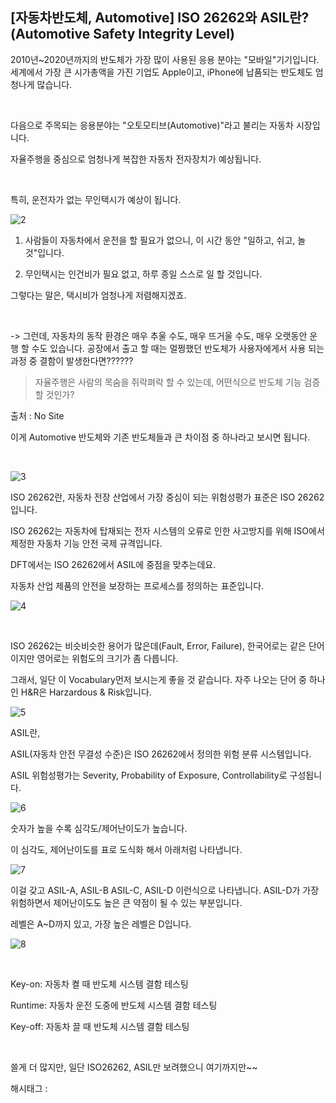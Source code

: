 ## [자동차반도체, Automotive] ISO 26262와 ASIL란? (Automotive Safety Integrity Level)

2010년~2020년까지의 반도체가 가장 많이 사용된 응용 분야는 "모바일"기기입니다. 세계에서 가장 큰 시가총액을 가진 기업도 Apple이고, iPhone에 납품되는 반도체도 엄청나게 많습니다.

​

다음으로 주목되는 응용분야는 "오토모티브(Automotive)"라고 불리는 자동차 시장입니다.

자율주행을 중심으로 엄청나게 복잡한 자동차 전자장치가 예상됩니다.

​

특히, 운전자가 없는 무인택시가 예상이 됩니다.

![2](./asset/2.png)

1) 사람들이 자동차에서 운전을 할 필요가 없으니, 이 시간 동안 "일하고, 쉬고, 놀 것"입니다.

2) 무인택시는 인건비가 필요 없고, 하루 종일 스스로 일 할 것입니다.

그렇다는 말은, 택시비가 엄청나게 저렴해지겠죠.

​

-> 그런데, 자동차의 동작 환경은 매우 추울 수도, 매우 뜨거울 수도, 매우 오랫동안 운행 할 수도 있습니다. 공장에서 출고 할 때는 멀쩡했던 반도체가 사용자에게서 사용 되는 과정 중 결함이 발생한다면??????

> 자율주행은 사람의 목숨을 쥐락펴락 할 수 있는데, 어떤식으로 반도체 기능 검증 할 것인가?

출처 : No Site

이게 Automotive 반도체와 기존 반도체들과 큰 차이점 중 하나라고 보시면 됩니다.

​

![3](./asset/3.png)

ISO 26262란, 자동차 전장 산업에서 가장 중심이 되는 위험성평가 표준은 ISO 26262입니다.

ISO 26262는 자동차에 탑재되는 전자 시스템의 오류로 인한 사고방지를 위해 ISO에서 제정한 자동차 기능 안전 국제 규격입니다.

DFT에서는 ISO 26262에서 ASIL에 중점을 맞추는데요. 

자동차 산업 제품의 안전을 보장하는 프로세스를 정의하는 표준입니다.

![4](./asset/4.png)

​

ISO 26262는 비슷비슷한 용어가 많은데(Fault, Error, Failure), 한국어로는 같은 단어이지만 영어로는 위험도의 크기가 좀 다릅니다.

그래서, 일단 이 Vocabulary먼저 보시는게 좋을 것 같습니다. 자주 나오는 단어 중 하나인 H&R은 Harzardous & Risk입니다.

![5](./asset/5.png)

ASIL란,

ASIL(자동차 안전 무결성 수준)은 ISO 26262에서 정의한 위험 분류 시스템입니다. 

ASIL 위험성평가는 Severity, Probability of Exposure, Controllability로 구성됩니다.

![6](./asset/6.png)

숫자가 높을 수록 심각도/제어난이도가 높습니다.

이 심각도, 제어난이도를 표로 도식화 해서 아래처럼 나타냅니다.

![7](./asset/7.png)

이걸 갖고 ASIL-A, ASIL-B ASIL-C, ASIL-D 이런식으로 나타냅니다. ASIL-D가 가장 위험하면서 제어난이도도 높은 큰 약점이 될 수 있는 부분입니다.

레벨은 A~D까지 있고, 가장 높은 레벨은 D입니다.

![8](./asset/8.png)

​

Key-on: 자동차 켤 때 반도체 시스템 결함 테스팅

Runtime: 자동차 운전 도중에 반도체 시스템 결함 테스팅

Key-off: 자동차 끌 때 반도체 시스템 결함 테스팅

​

쓸게 더 많지만, 일단 ISO26262, ASIL만 보려했으니 여기까지만~~

 해시태그 : 